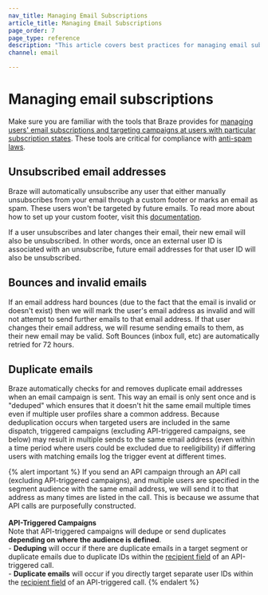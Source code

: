 ```yaml
---
nav_title: Managing Email Subscriptions
article_title: Managing Email Subscriptions
page_order: 7
page_type: reference
description: "This article covers best practices for managing email subscriptions, such as unsubscribed, invalid, or duplicate emails."
channel: email

---
```

   
# Managing email subscriptions

Make sure you are familiar with the tools that Braze provides for [managing users' email subscriptions and targeting campaigns at users with particular subscription states][22]. These tools are critical for compliance with [anti-spam laws][23].

## Unsubscribed email addresses

Braze will automatically unsubscribe any user that either manually unsubscribes from your email through a custom footer or marks an email as spam. These users won't be targeted by future emails. To read more about how to set up your custom footer, visit this [documentation]({{site.baseurl}}/user_guide/message_building_by_channel/email/managing_user_subscriptions/#changing-email-subscriptions).

If a user unsubscribes and later changes their email, their new email will also be unsubscribed. In other words, once an external user ID is associated with an unsubscribe, future email addresses for that user ID will also be unsubscribed.

## Bounces and invalid emails

If an email address hard bounces (due to the fact that the email is invalid or doesn't exist) then we will mark the user's email address as invalid and will not attempt to send further emails to that email address. If that user changes their email address, we will resume sending emails to them, as their new email may be valid. Soft Bounces (inbox full, etc) are automatically retried for 72 hours.

## Duplicate emails

Braze automatically checks for and removes duplicate email addresses when an email campaign is sent. This way an email is only sent once and is "deduped" which ensures that it doesn't hit the same email multiple times even if multiple user profiles share a common address. Because deduplication occurs when targeted users are included in the same dispatch, triggered campaigns (excluding API-triggered campaigns, see below) may result in multiple sends to the same email address (even within a time period where users could be excluded due to reeligibility) if differing users with matching emails log the trigger event at different times. 

{% alert important %}
If you send an API campaign through an API call (excluding API-triggered campaigns), and multiple users are specified in the segment audience with the same email address, we will send it to that address as many times are listed in the call. This is because we assume that API calls are purposefully constructed. 
<br><br>
__API-Triggered Campaigns__<br>
Note that API-triggered campaigns will dedupe or send duplicates __depending on where the audience is defined__. <br>- __Deduping__ will occur if there are duplicate emails in a target segment or duplicate emails due to duplicate IDs within the [recipient field]({{site.baseurl}}/api/endpoints/messaging/send_messages/post_send_triggered_campaigns/) of an API-triggered call. <br>- __Duplicate emails__ will occur if you directly target separate user IDs within the [recipient field]({{site.baseurl}}/api/endpoints/messaging/send_messages/post_send_triggered_campaigns/) of an API-triggered call. 
{% endalert %}

[22]: {{site.baseurl}}/user_guide/message_building_by_channel/email/managing_user_subscriptions/#managing-user-subscriptions
[23]: {{site.baseurl}}/help/best_practices/spam_regulations/#spam-regulations

